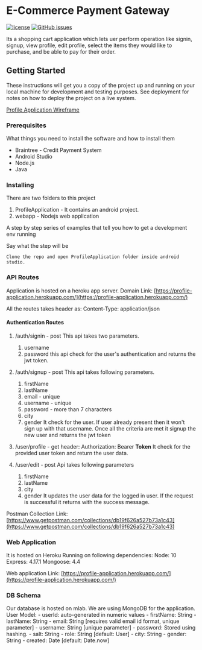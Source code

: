 # E-Commerce Payment Gateway

[![license](https://img.shields.io/github/license/Dikshali/E-Commerce-Payment-Gateway?style=flat-square)](https://github.com/Dikshali/E-Commerce-Payment-Gateway/blob/master/LICENSE)
[![GitHub issues](https://img.shields.io/github/issues/Dikshali/E-Commerce-Payment-Gateway?style=flat-square)](https://github.com/Dikshali/E-Commerce-Payment-Gateway/issues)

Its a shopping cart application which lets uer perform operation like signin, signup, view profile, edit profile, select the items they would like to purchase, and be able to pay for their order. 

## Getting Started

These instructions will get you a copy of the project up and running on your local machine for development and testing purposes. See deployment for notes on how to deploy the project on a live system.

[Profile Application Wireframe](https://xd.adobe.com/spec/a11753fc-121a-4b63-6f80-9463455ef2d5-d726/)

### Prerequisites

What things you need to install the software and how to install them
* Braintree - Credit Payment System
* Android Studio
* Node.js
* Java

### Installing

There are two folders to this project
1. ProfileApplication - It contains an android project.
2. webapp - Nodejs web application

A step by step series of examples that tell you how to get a development env running

Say what the step will be

```
Clone the repo and open ProfileApplication folder inside android studio.
```

### API Routes
Application is hosted on a heroku app server.
Domain Link: [https://profile-application.herokuapp.com/](https://profile-application.herokuapp.com/)

All the routes takes header as:
Content-Type: application/json

#### Authentication Routes
1. /auth/signin - post
This api takes two parameters.
	1.	username
	2.	password
this api check for the user's authentication and returns the jwt token.

2. /auth/signup - post
This api takes following parameters.
	1. firstName
	2. lastName
	3. email - unique
	4. username - unique
	5. password - more than 7 characters
	6. city
	7. gender
It check for the user. If user already present then it won't sign up with that username. Once all the criteria are met it signup the new user and returns the jwt token

3. /user/profile - get
header:
Authorization: Bearer __Token__
It check for the provided user token and return the user data.

4. /user/edit - post
Api takes following parameters
	1. firstName
	2. lastName
	3. city
	4. gender
It updates the user data for the logged in user. If the request is successful it returns with the success message.

Postman Collection Link: [https://www.getpostman.com/collections/db19f626a527b73a1c43](https://www.getpostman.com/collections/db19f626a527b73a1c43)

### Web Application
It is hosted on Heroku
Running on following dependencies: 
Node: 10
Express: 4.17.1
Mongoose: 4.4

Web application Link: [https://profile-application.herokuapp.com/](https://profile-application.herokuapp.com/)


### DB Schema
Our database is hosted on mlab.
We are using MongoDB for the application.
User Model:
	- userId: auto-generated in numeric values
	- firstName: String
	- lastName: String
	- email: String [requires valid email id format, unique parameter]
	- username: String [unique parameter]
	- password: Stored using hashing.
	- salt: String
	- role: String [default: User]
	- city: String
	- gender: String
	- created: Date [default: Date.now]
	
